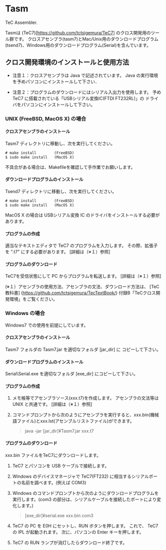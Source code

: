 # Tasm
TeC Assembler.

Tasmは
(TeC7)[https://github.com/tctsigemura/TeC7]
のクロス開発用のツール群です。
クロスアセンブラ(tasm7)とMac/Unix用のダウンロードプログラム(tsend7)、Windows用のダウンロードプログラム(Serial)を含んでいます。

## クロス開発環境のインストールと使用方法

* 注意１：クロスアセンブラは Java で記述されています。
Java の実行環境を予めパソコンにインストールして下さい．

* 注意２：プログラムのダウンロードにはシリアル入出力を使用します。
予め TeC7 に搭載されている「USBシリアル変換IC(FTDI FT232RL)」の
ドライバをパソコンにインストールして下さい。

### UNIX (FreeBSD, MacOS X) の場合

#### クロスアセンブラのインストール
Tasm7 ディレクトリに移動し、次を実行してください。

    # make install        (FreeBSD)
    $ sudo make install   (MacOS X)

不具合がある場合は、Makefileを確認して手作業でお願いします。

#### ダウンロードプログラムのインストール
Tsend7 ディレクトリに移動し、次を実行してください。

    # make install        (FreeBSD)
    $ sudo make install   (MacOS X)

MacOS X の場合は USBシリアル変換 IC のドライバをインストールする必要があります。

#### プログラムの作成
適当なテキストエディタで TeC7 のプログラムを入力します。
その際、拡張子を ".t7" にする必要があります。
[詳細は（※１）参照]

#### プログラムのダウンロード
TeC7を受信状態にして PC からプログラムを転送します。
[詳細は（※１）参照]

(※１）アセンブラの使用方法、アセンブラの文法、ダウンロード方法は、
[TeC教科書]
(https://github.com/tctsigemura/TecTextBook/)
付録B「TeCクロス開発環境」をご覧ください。

### Windows の場合

Windows7 での使用を前提にしています。

#### クロスアセンブラのインストール
Tasm7 フォルダの Tasm7.jar を適切なフォルダ [jar_dir] に
	コピーして下さい。

#### ダウンロードプログラムのインストール
Serial\Serial.exe を適切なフォルダ [exe_dir] にコピーして下さい。

#### プログラムの作成
1. メモ帳等でアセンブラソース(xxx.t7)を作成します。
アセンブラの文法等は UNIX と共通です。
[詳細は（※１）参照]

1. コマンドプロンプトから次のようにアセンブラを実行すると、xxx.bin(機械語ファイル)とxxx.lst(アセンブルリストファイル)ができます。

    > java -jar [jar_dir]¥Tasm7.jar xxx.t7

#### プログラムのダウンロード
xxx.bin ファイルをTeC7にダウンロードします。

1. TeC7 とパソコンを USB ケーブルで接続します。

1. Windows のデバイスマネージャで TeC7(FT232) に相当するシリアルポートの名前を調べます。(例えば COM3)

1. Windows のコマンドプロンプトから次のようにダウンロードプログラムを実行します。(com3 の部分は、シリアルケーブルを接続したポートにより変化します。)

    > [exe_dir]¥serial.exe xxx.bin com3

1. TeC7 の PC を E0H にセットし、RUN ボタンを押します。
これで、 TeC7 の IPL が起動されます。
次に、パソコンの Enter キーを押します。

1. TeC7 の RUN ランプが消灯したらダウンロード終了です。
